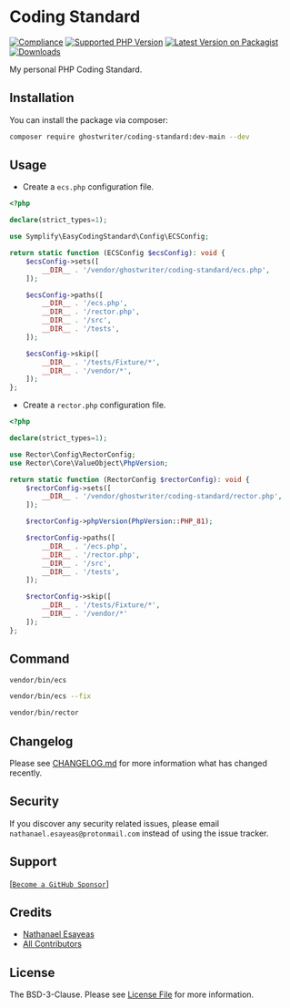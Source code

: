 # Coding Standard

[![Compliance](https://github.com/ghostwriter/coding-standard/actions/workflows/compliance.yml/badge.svg)](https://github.com/ghostwriter/coding-standard/actions/workflows/compliance.yml)
[![Supported PHP Version](https://badgen.net/packagist/php/ghostwriter/coding-standard?color=8892bf)](https://www.php.net/supported-versions)
[![Latest Version on Packagist](https://badgen.net/packagist/v/ghostwriter/coding-standard)](https://packagist.org/packages/ghostwriter/coding-standard)
[![Downloads](https://badgen.net/packagist/dt/ghostwriter/coding-standard?color=blue)](https://packagist.org/packages/ghostwriter/coding-standard)

My personal PHP Coding Standard.

## Installation

You can install the package via composer:

``` bash
composer require ghostwriter/coding-standard:dev-main --dev
```

## Usage

- Create a `ecs.php` configuration file.

``` php
<?php

declare(strict_types=1);

use Symplify\EasyCodingStandard\Config\ECSConfig;

return static function (ECSConfig $ecsConfig): void {
    $ecsConfig->sets([
        __DIR__ . '/vendor/ghostwriter/coding-standard/ecs.php',
    ]);

    $ecsConfig->paths([
        __DIR__ . '/ecs.php',
        __DIR__ . '/rector.php',
        __DIR__ . '/src',
        __DIR__ . '/tests',
    ]);

    $ecsConfig->skip([
        __DIR__ . '/tests/Fixture/*',
        __DIR__ . '/vendor/*',
    ]);
};

```

- Create a `rector.php` configuration file.

``` php
<?php

declare(strict_types=1);

use Rector\Config\RectorConfig;
use Rector\Core\ValueObject\PhpVersion;

return static function (RectorConfig $rectorConfig): void {
    $rectorConfig->sets([
        __DIR__ . '/vendor/ghostwriter/coding-standard/rector.php',
    ]);

    $rectorConfig->phpVersion(PhpVersion::PHP_81);

    $rectorConfig->paths([
        __DIR__ . '/ecs.php',
        __DIR__ . '/rector.php',
        __DIR__ . '/src',
        __DIR__ . '/tests',
    ]);

    $rectorConfig->skip([
        __DIR__ . '/tests/Fixture/*',
        __DIR__ . '/vendor/*'
    ]);
};

```

## Command

``` bash
vendor/bin/ecs
```

``` bash
vendor/bin/ecs --fix
```

``` bash
vendor/bin/rector
```

## Changelog

Please see [CHANGELOG.md](./CHANGELOG.md) for more information what has changed recently.

## Security

If you discover any security related issues, please email `nathanael.esayeas@protonmail.com` instead of using the issue tracker.

## Support

[[`Become a GitHub Sponsor`](https://github.com/sponsors/ghostwriter)]

## Credits

- [Nathanael Esayeas](https://github.com/ghostwriter)
- [All Contributors](https://github.com/ghostwriter/coding-standard/contributors)

## License

The BSD-3-Clause. Please see [License File](./LICENSE) for more information.

